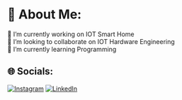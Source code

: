 # 💫 About Me:
🔭 I’m currently working on IOT Smart Home<br>👯 I’m looking to collaborate on IOT Hardware Engineering<br>🌱 I’m currently learning Programming<br>


## 🌐 Socials:
[![Instagram](https://img.shields.io/badge/Instagram-%23E4405F.svg?logo=Instagram&logoColor=white)](https://instagram.com/ahmad_yunus_319) [![LinkedIn](https://img.shields.io/badge/LinkedIn-%230077B5.svg?logo=linkedin&logoColor=white)](https://linkedin.com/in/ahmad-yunus) 


<!-- Proudly created with GPRM ( https://gprm.itsvg.in ) -->
